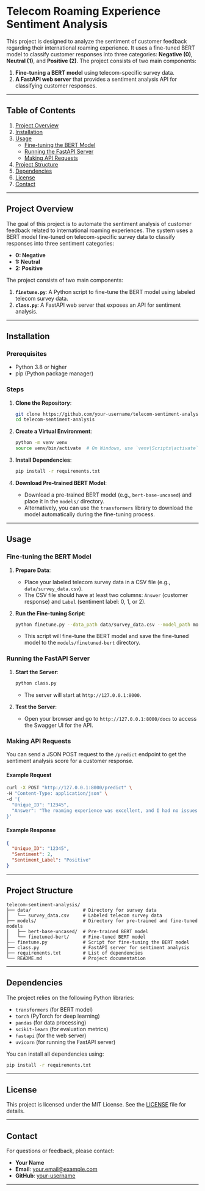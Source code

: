 # Telecom Roaming Experience Sentiment Analysis

This project is designed to analyze the sentiment of customer feedback regarding their international roaming experience. It uses a fine-tuned BERT model to classify customer responses into three categories: **Negative (0)**, **Neutral (1)**, and **Positive (2)**. The project consists of two main components:

1. **Fine-tuning a BERT model** using telecom-specific survey data.
2. **A FastAPI web server** that provides a sentiment analysis API for classifying customer responses.

---

## Table of Contents

1. [Project Overview](#project-overview)
2. [Installation](#installation)
3. [Usage](#usage)
   - [Fine-tuning the BERT Model](#fine-tuning-the-bert-model)
   - [Running the FastAPI Server](#running-the-fastapi-server)
   - [Making API Requests](#making-api-requests)
4. [Project Structure](#project-structure)
5. [Dependencies](#dependencies)
6. [License](#license)
7. [Contact](#contact)

---

## Project Overview

The goal of this project is to automate the sentiment analysis of customer feedback related to international roaming experiences. The system uses a BERT model fine-tuned on telecom-specific survey data to classify responses into three sentiment categories:

- **0: Negative**
- **1: Neutral**
- **2: Positive**

The project consists of two main components:

1. **`finetune.py`**: A Python script to fine-tune the BERT model using labeled telecom survey data.
2. **`class.py`**: A FastAPI web server that exposes an API for sentiment analysis.

---

## Installation

### Prerequisites

- Python 3.8 or higher
- pip (Python package manager)

### Steps

1. **Clone the Repository**:
   ```bash
   git clone https://github.com/your-username/telecom-sentiment-analysis.git
   cd telecom-sentiment-analysis
   ```

2. **Create a Virtual Environment**:
   ```bash
   python -m venv venv
   source venv/bin/activate  # On Windows, use `venv\Scripts\activate`
   ```

3. **Install Dependencies**:
   ```bash
   pip install -r requirements.txt
   ```

4. **Download Pre-trained BERT Model**:
   - Download a pre-trained BERT model (e.g., `bert-base-uncased`) and place it in the `models/` directory.
   - Alternatively, you can use the `transformers` library to download the model automatically during the fine-tuning process.

---

## Usage

### Fine-tuning the BERT Model

1. **Prepare Data**:
   - Place your labeled telecom survey data in a CSV file (e.g., `data/survey_data.csv`).
   - The CSV file should have at least two columns: `Answer` (customer response) and `Label` (sentiment label: 0, 1, or 2).

2. **Run the Fine-tuning Script**:
   ```bash
   python finetune.py --data_path data/survey_data.csv --model_path models/bert-base-uncased --output_dir models/finetuned-bert
   ```

   - This script will fine-tune the BERT model and save the fine-tuned model to the `models/finetuned-bert` directory.

### Running the FastAPI Server

1. **Start the Server**:
   ```bash
   python class.py
   ```

   - The server will start at `http://127.0.0.1:8000`.

2. **Test the Server**:
   - Open your browser and go to `http://127.0.0.1:8000/docs` to access the Swagger UI for the API.

### Making API Requests

You can send a JSON POST request to the `/predict` endpoint to get the sentiment analysis score for a customer response.

#### Example Request

```bash
curl -X POST "http://127.0.0.1:8000/predict" \
-H "Content-Type: application/json" \
-d '{
  "Unique_ID": "12345",
  "Answer": "The roaming experience was excellent, and I had no issues with connectivity."
}'
```

#### Example Response

```json
{
  "Unique_ID": "12345",
  "Sentiment": 2,
  "Sentiment_Label": "Positive"
}
```

---

## Project Structure

```
telecom-sentiment-analysis/
├── data/                   # Directory for survey data
│   └── survey_data.csv     # Labeled telecom survey data
├── models/                 # Directory for pre-trained and fine-tuned models
│   ├── bert-base-uncased/  # Pre-trained BERT model
│   └── finetuned-bert/     # Fine-tuned BERT model
├── finetune.py             # Script for fine-tuning the BERT model
├── class.py                # FastAPI server for sentiment analysis
├── requirements.txt        # List of dependencies
└── README.md               # Project documentation
```

---

## Dependencies

The project relies on the following Python libraries:

- `transformers` (for BERT model)
- `torch` (PyTorch for deep learning)
- `pandas` (for data processing)
- `scikit-learn` (for evaluation metrics)
- `fastapi` (for the web server)
- `uvicorn` (for running the FastAPI server)

You can install all dependencies using:

```bash
pip install -r requirements.txt
```

---

## License

This project is licensed under the MIT License. See the [LICENSE](LICENSE) file for details.

---

## Contact

For questions or feedback, please contact:

- **Your Name**
- **Email**: your.email@example.com
- **GitHub**: [your-username](https://github.com/your-username)

---

